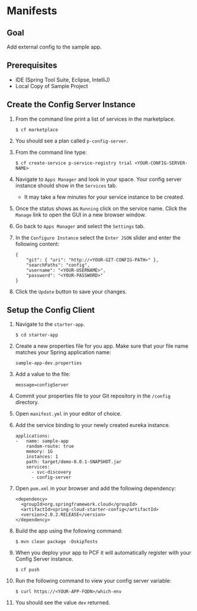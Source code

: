 # Manifests

## Goal
Add external config to the sample app.

## Prerequisites

+ IDE (Spring Tool Suite, Eclipse, IntelliJ)
+ Local Copy of Sample Project

## Create the Config Server Instance

1. From the command line print a list of services in the marketplace.

    `$ cf marketplace`

1. You should see a plan called `p-config-server`.

1. From the command line type:

    `$ cf create-service p-service-registry trial <YOUR-CONFIG-SERVER-NAME>`

1. Navigate to `Apps Manager` and look in your space.  Your config server instance should show in the `Services` tab.  

    * It may take a few minutes for your service instance to be created.  

1. Once the status shows as `Running` click on the service name.  Click the `Manage` link to open the GUI in a new browser window.

1. Go back to `Apps Manager` and select the `Settings` tab.

1. In the `Configure Instance` select the `Enter JSON` slider and enter the following content:
    ```
    {
        "git": { "uri": "http://<YOUR-GIT-CONFIG-PATH>" },
        "searchPaths": "config",
        "username": "<YOUR-USERNAME>",
        "password": "<YOUR-PASSWORD>"
    }
    ```

1. Click the `Update` button to save your changes.

## Setup the Config Client

1. Navigate to the `starter-app`.

    `$ cd starter-app`

1. Create a new properties file for you app.  Make sure that your file name matches your Spring application name:

    `sample-app-dev.properties`

1. Add a value to the file:

    `message=configServer`

1. Commit your properties file to your Git repository in the `/config` directory.

1. Open `manifest.yml` in your editor of choice.

1. Add the service binding to your newly created eureka instance.

    ```
    applications:
    -   name: sample-app
        random-route: true
        memory: 1G
        instances: 1
        path: target/demo-0.0.1-SNAPSHOT.jar
        services:
          - svc-discovery
          - config-server
    ```

1. Open `pom.xml` in your browser and add the following dependency:

    ```
    <dependency>
      <groupId>org.springframework.cloud</groupId>
      <artifactId>spring-cloud-starter-config</artifactId>
      <version>2.0.2.RELEASE</version>
	</dependency>
    ```

1. Build the app using the following command:

    `$ mvn clean package -DskipTests`

1. When you deploy your app to PCF it will automatically register with your Config Server instance.

    `$ cf push`

1. Run the following command to view your config server variable:

    `$ curl https://<YOUR-APP-FQDN>/which-env`

1. You should see the value `dev` returned.


